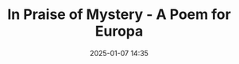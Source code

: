---
layout: post
title: In Praise of Mystery - A Poem for Europa
date: 2025-01-07 14:35
categories: reading
external_url: https://www.loc.gov/programs/poetry-and-literature/poet-laureate/poet-laureate-projects/a-poem-for-europa/
---